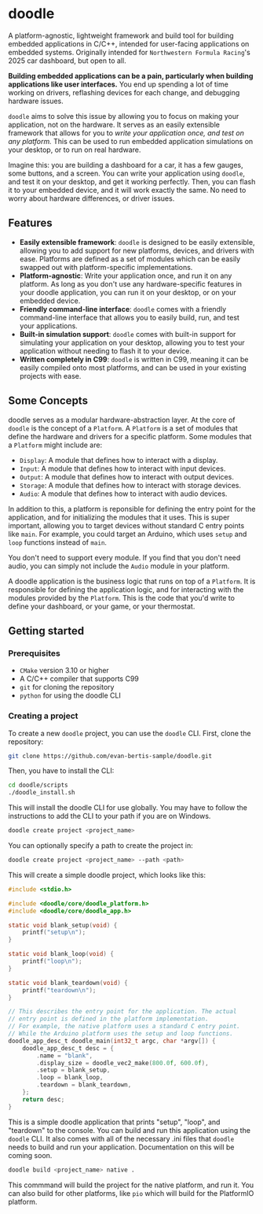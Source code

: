 # doodle

A platform-agnostic, lightweight framework and build tool for building embedded applications in C/C++, intended for user-facing applications on embedded systems. Originally intended for `Northwestern Formula Racing`'s 2025 car dashboard, but open to all.

**Building embedded applications can be a pain, particularly when building applications like user interfaces.** You end up spending a lot of time working on drivers, reflashing devices for each change, and debugging hardware issues.

`doodle` aims to solve this issue by allowing you to focus on making your application, not on the hardware. It serves as an easily extensible framework that allows for you to _write your application once, and test on any platform._ This can be used to run embedded application simulations on your desktop, or to run on real hardware.

Imagine this: you are building a dashboard for a car, it has a few gauges, some buttons, and a screen. You can write your application using `doodle`, and test it on your desktop, and get it working perfectly. Then, you can flash it to your embedded device, and it will work exactly the same. No need to worry about hardware differences, or driver issues.

## Features

- **Easily extensible framework**: `doodle` is designed to be easily extensible, allowing you to add support for new platforms, devices, and drivers with ease. Platforms are defined as a set of modules which can be easily swapped out with platform-specific implementations.
- **Platform-agnostic**: Write your application once, and run it on any platform. As long as you don't use any hardware-specific features in your doodle application, you can run it on your desktop, or on your embedded device.
- **Friendly command-line interface**: `doodle` comes with a friendly command-line interface that allows you to easily build, run, and test your applications.
- **Built-in simulation support**: `doodle` comes with built-in support for simulating your application on your desktop, allowing you to test your application without needing to flash it to your device.
- **Written completely in C99**: `doodle` is written in C99, meaning it can be easily compiled onto most platforms, and can be used in your existing projects with ease.

## Some Concepts

doodle serves as a modular hardware-abstraction layer. At the core of `doodle` is the concept of a `Platform`. A `Platform` is a set of modules that define the hardware and drivers for a specific platform. Some modules that a `Platform` might include are:

- `Display`: A module that defines how to interact with a display.
- `Input`: A module that defines how to interact with input devices.
- `Output`: A module that defines how to interact with output devices.
- `Storage`: A module that defines how to interact with storage devices.
- `Audio`: A module that defines how to interact with audio devices.

In addition to this, a platform is reponsible for defining the entry point for the application, and for initializing the modules that it uses. This is super important, allowing you to target devices without standard C entry points like `main`. For example, you could target an Arduino, which uses `setup` and `loop` functions instead of `main`.

You don't need to support every module. If you find that you don't need audio, you can simply not include the `Audio` module in your platform.

A doodle application is the business logic that runs on top of a `Platform`. It is responsible for defining the application logic, and for interacting with the modules provided by the `Platform`. This is the code that you'd write to define your dashboard, or your game, or your thermostat.

## Getting started

### Prerequisites

- `CMake` version 3.10 or higher
- A C/C++ compiler that supports C99
- `git` for cloning the repository
- `python` for using the doodle CLI

### Creating a project

To create a new `doodle` project, you can use the `doodle` CLI. First, clone the repository:

```bash
git clone https://github.com/evan-bertis-sample/doodle.git
```

Then, you have to install the CLI:

```bash
cd doodle/scripts
./doodle_install.sh
```

This will install the doodle CLI for use globally. You may have to follow the instructions to add the CLI to your path if you are on Windows.

```bash
doodle create project <project_name>
```

You can optionally specify a path to create the project in:

```bash
doodle create project <project_name> --path <path>
```

This will create a simple doodle project, which looks like this:

```c
#include <stdio.h>

#include <doodle/core/doodle_platform.h>
#include <doodle/core/doodle_app.h>

static void blank_setup(void) {
    printf("setup\n");
}

static void blank_loop(void) {
    printf("loop\n");
}

static void blank_teardown(void) {
    printf("teardown\n");
}

// This describes the entry point for the application. The actual
// entry point is defined in the platform implementation.
// For example, the native platform uses a standard C entry point.
// While the Arduino platform uses the setup and loop functions.
doodle_app_desc_t doodle_main(int32_t argc, char *argv[]) {
    doodle_app_desc_t desc = {
        .name = "blank",
        .display_size = doodle_vec2_make(800.0f, 600.0f),
        .setup = blank_setup,
        .loop = blank_loop,
        .teardown = blank_teardown,
    };
    return desc;
}
```

This is a simple doodle application that prints "setup", "loop", and "teardown" to the console. You can build and run this application using the `doodle` CLI. It also comes with all of the necessary .ini files that `doodle` needs to build and run your application. Documentation on this will be coming soon.

```bash
doodle build <project_name> native .
```

This commmand will build the project for the native platform, and run it. You can also build for other platforms, like `pio` which will build for the PlatformIO platform.
